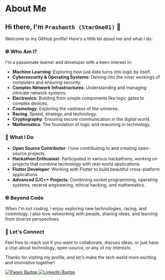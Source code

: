 # About Me

## Hi there, I'm **`Prashanth (StarOne01)`** 👋

Welcome to my GitHub profile! Here's a little bit about me and what I do:

### 🌐 Who Am I?
I'm a passionate learner and developer with a keen interest in:
- **Machine Learning**: Exploring how just data turns into logic by itself.
- **Cybersecurity & Operating Systems**: Delving into the inner workings of computers and ensuring security.
- **Complex Network Infrastructures**: Understanding and managing intricate network systems.
- **Electronics**: Building from simple components like logic gates to complex devices.
- **Cosmology**: Exploring the vastness of the universe.
- **Racing**: Speed, strategy, and technology.
- **Cryptography**: Ensuring secure communication in the digital world.
- **Mathematics**: The foundation of logic and reasoning in technology.

### 🔧 What I Do
- **Open Source Contributor**: I love contributing to and creating open-source projects.
- **Hackathon Enthusiast**: Participated in various hackathons, working on projects that combine technology with real-world applications.
- **Flutter Developer**: Working with Flutter to build beautiful cross-platform applications.
- **Advanced C/C++ Projects**: Combining socket programming, operating systems, reverse engineering, ethical hacking, and mathematics.


### 🌐 Beyond Code
When I'm not coding, I enjoy exploring new technologies, racing, and cosmology. I also love networking with people, sharing ideas, and learning from diverse perspectives.

### 🧠 Let's Connect
Feel free to reach out if you want to collaborate, discuss ideas, or just have a chat about technology, open-source, or any of my interests.

Thanks for visiting my profile, and let's make the tech world more exciting and innovative together!



<a href= "https://StarOne01.github.io">
    <img src="https://img.shields.io/badge/GitHub%20Pages-222222?style=for-the-badge&logo=github%20Pages&logoColor=black" alt="Pages Badge"/>
</a>
<a href= "https://www.linkedin.com/in/starone">
    <img src="https://img.shields.io/badge/LinkedIn-blue?style=for-the-badge&logo=linkedin&logoColor=black" alt="LinkedIn Badge"/>
</a>
